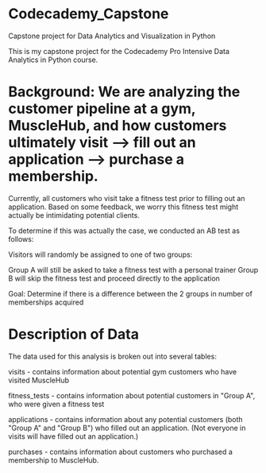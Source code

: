 # Codecademy_Capstone
Capstone project for Data Analytics and Visualization in Python

This is my capstone project for the Codecademy Pro Intensive Data Analytics in Python course.

# Background: We are analyzing the customer pipeline at a gym, MuscleHub, and how customers ultimately visit --> fill out an application --> purchase a membership.

Currently, all customers who visit take a fitness test prior to filling out an application. Based on some feedback, we worry this fitness test might actually be intimidating potential clients.

To determine if this was actually the case, we conducted an AB test as follows:

Visitors will randomly be assigned to one of two groups:

Group A will still be asked to take a fitness test with a personal trainer
Group B will skip the fitness test and proceed directly to the application

Goal: Determine if there is a difference between the 2 groups in number of memberships acquired

# Description of Data
The data used for this analysis is broken out into several tables:

visits - contains information about potential gym customers who have visited MuscleHub

fitness_tests - contains information about potential customers in "Group A", who were given a fitness test

applications - contains information about any potential customers (both "Group A" and "Group B") who filled out an application. (Not everyone in visits will have filled out an application.)

purchases - contains information about customers who purchased a membership to MuscleHub.

